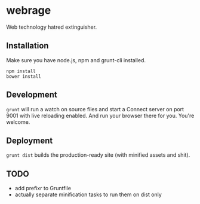 webrage
=======

Web technology hatred extinguisher.

## Installation

Make sure you have node.js, npm and grunt-cli installed.

```shell
npm install
bower install
```

## Development

`grunt` will run a watch on source files and start a Connect server on port 9001 with live reloading enabled. And run your browser there for you. You're welcome.

## Deployment

`grunt dist` builds the production-ready site (with minified assets and shit).

## TODO

- add prefixr to Gruntfile
- actually separate minification tasks to run them on dist only